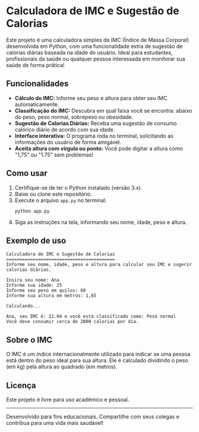 # Calculadora de IMC e Sugestão de Calorias

Este projeto é uma calculadora simples de IMC (Índice de Massa Corporal) desenvolvida em Python, com uma funcionalidade extra de sugestão de calorias diárias baseada na idade do usuário. Ideal para estudantes, profissionais da saúde ou qualquer pessoa interessada em monitorar sua saúde de forma prática!

## Funcionalidades
- **Cálculo do IMC:** Informe seu peso e altura para obter seu IMC automaticamente.
- **Classificação do IMC:** Descubra em qual faixa você se encontra: abaixo do peso, peso normal, sobrepeso ou obesidade.
- **Sugestão de Calorias Diárias:** Receba uma sugestão de consumo calórico diário de acordo com sua idade.
- **Interface interativa:** O programa roda no terminal, solicitando as informações do usuário de forma amigável.
- **Aceita altura com vírgula ou ponto:** Você pode digitar a altura como "1,75" ou "1.75" sem problemas!

## Como usar
1. Certifique-se de ter o Python instalado (versão 3.x).
2. Baixe ou clone este repositório.
3. Execute o arquivo `app.py` no terminal:
   ```
   python app.py
   ```
4. Siga as instruções na tela, informando seu nome, idade, peso e altura.

## Exemplo de uso
```
Calculadora de IMC e Sugestão de Calorias
=========================================
Informe seu nome, idade, peso e altura para calcular seu IMC e sugerir calorias diárias.

Insira seu nome: Ana
Informe sua idade: 25
Informe seu peso em quilos: 60
Informe sua altura em metros: 1,65

Calculando...

Ana, seu IMC é: 22.04 e você está classificado como: Peso normal
Você deve consumir cerca de 2000 calorias por dia.
```

## Sobre o IMC
O IMC é um índice internacionalmente utilizado para indicar se uma pessoa está dentro do peso ideal para sua altura. Ele é calculado dividindo o peso (em kg) pela altura ao quadrado (em metros).

## Licença
Este projeto é livre para uso acadêmico e pessoal.

---

Desenvolvido para fins educacionais. Compartilhe com seus colegas e contribua para uma vida mais saudável!
